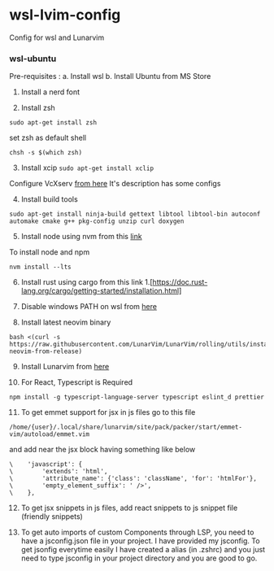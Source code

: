 # wsl-lvim-config
Config for wsl and Lunarvim

### wsl-ubuntu
Pre-requisites : 
a. Install wsl
b. Install Ubuntu from MS Store

1. Install a nerd font

2. Install zsh

```sudo apt-get install zsh ```

set zsh as default shell 

```chsh -s $(which zsh)```

3. Install xcip ``` sudo apt-get install xclip ```

Configure VcXserv [from here](https://www.youtube.com/watch?v=_MgrjgQqDcE&t=1s)
It's description has some configs

4. Install build tools

```
sudo apt-get install ninja-build gettext libtool libtool-bin autoconf automake cmake g++ pkg-config unzip curl doxygen
```

5. Install node using nvm from this [link](https://github.com/nvm-sh/nvm#installing-and-updating)

To install node and npm 

```
nvm install --lts
```

6. Install rust using cargo from this link 
  1.[https://doc.rust-lang.org/cargo/getting-started/installation.html]

7. Disable windows PATH on wsl from [here](https://stackoverflow.com/questions/51336147/how-to-remove-the-win10s-path-from-wsl)

8. Install latest neovim binary 

```
bash <(curl -s https://raw.githubusercontent.com/LunarVim/LunarVim/rolling/utils/installer/install-neovim-from-release)
```

9. Install Lunarvim from [here](https://www.lunarvim.org/01-installing.html#prerequisites)

10. For React, Typescript is Required 

```npm install -g typescript-language-server typescript eslint_d prettier```

11. To get emmet support for jsx in js files go to this file

``` /home/{user}/.local/share/lunarvim/site/pack/packer/start/emmet-vim/autoload/emmet.vim ```

and add near the jsx block having something like below

```
\    'javascript': {
\        'extends': 'html',
\        'attribute_name': {'class': 'className', 'for': 'htmlFor'},
\        'empty_element_suffix': ' />',
\    },
```

12. To get jsx snippets in js files, add react snippets to js snippet file (friendly snippets)

13. To get auto imports of custom Components through LSP, you need to have a jsconfig.json file in your project. I have provided my jsconfig. To get jsonfig everytime easily I have created a alias (in .zshrc) and you just need to type jsconfig in your project directory and you are good to go.

            
